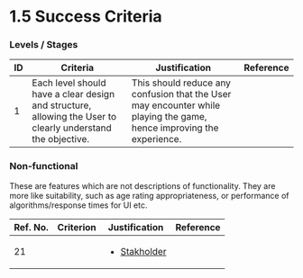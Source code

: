 # 1.5 Success Criteria

### Levels / Stages

| ID | Criteria                                                                                                    | Justification                                                                                                        | Reference |
| -- | ----------------------------------------------------------------------------------------------------------- | -------------------------------------------------------------------------------------------------------------------- | --------- |
| 1  | Each level should have a clear design and structure, allowing the User to clearly understand the objective. | This should reduce any confusion that the User may encounter while playing the game, hence improving the experience. |           |

### Non-functional

These are features which are not descriptions of functionality. They are more like suitability, such as age rating appropriateness, or performance of algorithms/response times for UI etc.

| Ref. No. | Criterion | Justification                                                  | Reference |
| -------- | --------- | -------------------------------------------------------------- | --------- |
| 21       |           | <ul><li><a href="1.2-stakeholders.md">Stakholder</a></li></ul> |           |
